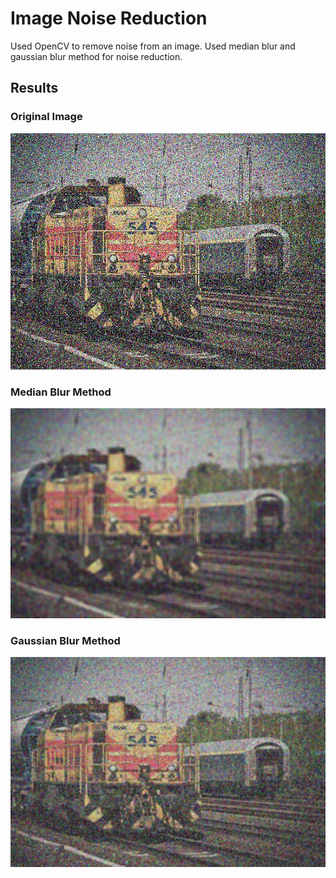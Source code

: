 # Image Noise Reduction

Used OpenCV to remove noise from an image. Used median blur and gaussian blur method for noise reduction.

## Results

### Original Image

![Alt text](images/example.jpeg "Original")

### Median Blur Method

![Alt text](images/medianBlur.png "Median Blur")

### Gaussian Blur Method

![Alt text](images/gaussianBlur.png "Gaussian Blur")